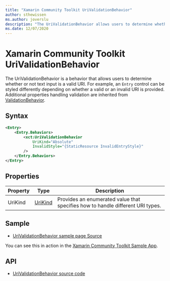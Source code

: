 ```yaml
---
title: "Xamarin Community Toolkit UriValidationBehavior"
author: sthewissen
ms.author: joverslu
description: "The UriValidationBehavior allows users to determine whether or not text input is a valid URI."
ms.date: 12/07/2020
---
```


# Xamarin Community Toolkit UriValidationBehavior

The UriValidationBehavior is a behavior that allows users to determine whether or not text input is a valid URI. For example, an `Entry` control can be styled differently depending on whether a valid or an invalid URI is provided. Additional properties handling validation are inherited from [ValidationBehavior](/xamarin-communitytoolkit/behaviors/validationbehavior).

## Syntax

```xml
<Entry>
    <Entry.Behaviors>
        <xct:UriValidationBehavior 
            UriKind="Absolute"
            InvalidStyle="{StaticResource InvalidEntryStyle}"
        />
    </Entry.Behaviors>
</Entry>
```

## Properties

|Property  |Type  |Description  |
|---------|---------|---------|
| UriKind | [UriKind](xref:System.UriKind)  | Provides an enumerated value that specifies how to handle different URI types. |


## Sample

- [UriValidationBehavior sample page Source](https://github.com/xamarin/XamarinCommunityToolkit/blob/main/samples/XCT.Sample/Pages/Behaviors/UriValidationBehaviorPage.xaml)

You can see this in action in the [Xamarin Community Toolkit Sample App](https://github.com/xamarin/XamarinCommunityToolkit).

## API

* [UriValidationBehavior source code](https://github.com/xamarin/XamarinCommunityToolkit/blob/main/src/CommunityToolkit/Xamarin.CommunityToolkit/Behaviors/Validators/UriValidationBehavior.shared.cs)
